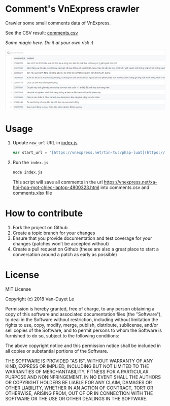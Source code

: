 # Comment's VnExpress crawler

Crawler some small comments data of VnExpress.

See the CSV result: [comments.csv](comments.csv)

*Some magic here. Do it at your own risk :)*

![screenshot.png](screenshot.png)

# Usage

1. Update `new_url` URL in [index.js](index.js)
	```js
	var start_url = '[https://vnexpress.net/tin-tuc/phap-luat](https://vnexpress.net/xa-hoi-hoa-mot-chiec-laptop-4800323.html)';
	```

2. Run the `index.js`
	```bash
	node index.js
	```
	This script will save all comments in the url https://vnexpress.net/xa-hoi-hoa-mot-chiec-laptop-4800323.html into comments.csv and comments.xlsx file



# How to contribute
1. Fork the project on Github
2. Create a topic branch for your changes
3. Ensure that you provide documentation and test coverage for your changes (patches won’t be accepted without)
4. Create a pull request on Github (these are also a great place to start a conversation around a patch as early as possible)

# License

MIT License

Copyright (c) 2018 Van-Duyet Le

Permission is hereby granted, free of charge, to any person obtaining a copy of this software and associated documentation files (the "Software"), to deal in the Software without restriction, including without limitation the rights to use, copy, modify, merge, publish, distribute, sublicense, and/or sell copies of the Software, and to permit persons to whom the Software is furnished to do so, subject to the following conditions:

The above copyright notice and this permission notice shall be included in all copies or substantial portions of the Software.

THE SOFTWARE IS PROVIDED "AS IS", WITHOUT WARRANTY OF ANY KIND, EXPRESS OR IMPLIED, INCLUDING BUT NOT LIMITED TO THE WARRANTIES OF MERCHANTABILITY, FITNESS FOR A PARTICULAR PURPOSE AND NONINFRINGEMENT. IN NO EVENT SHALL THE AUTHORS OR COPYRIGHT HOLDERS BE LIABLE FOR ANY CLAIM, DAMAGES OR OTHER LIABILITY, WHETHER IN AN ACTION OF CONTRACT, TORT OR OTHERWISE, ARISING FROM, OUT OF OR IN CONNECTION WITH THE SOFTWARE OR THE USE OR OTHER DEALINGS IN THE SOFTWARE.
